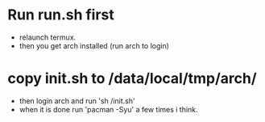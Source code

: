# Run run.sh first
* relaunch termux.
* then you get arch installed (run arch to login)
# copy init.sh to /data/local/tmp/arch/
* then login arch and run 'sh /init.sh'
* when it is done run 'pacman -Syu' a few times i think.
